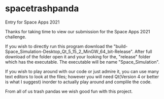 # spacetrashpanda
Entry for Space Apps 2021

Thanks for taking time to view our submission for the Space Apps 2021 challenge. 

If you wish to directly run this program download the "build-Space_Simulation-Desktop_Qt_5_15_2_MinGW_64_bit-Release". After full download of the folder open it and your looking for the, "release" folder which has the executable. The executable will be name "Space_Simulation".

If you wish to play around with our code or just admire it, you can use many text editors to look at the files; however you will need Qt(Version 4 or better is what I suggest) inorder to actually play around and complile the code.

From all of us trash pandas we wish good fun with this project.
